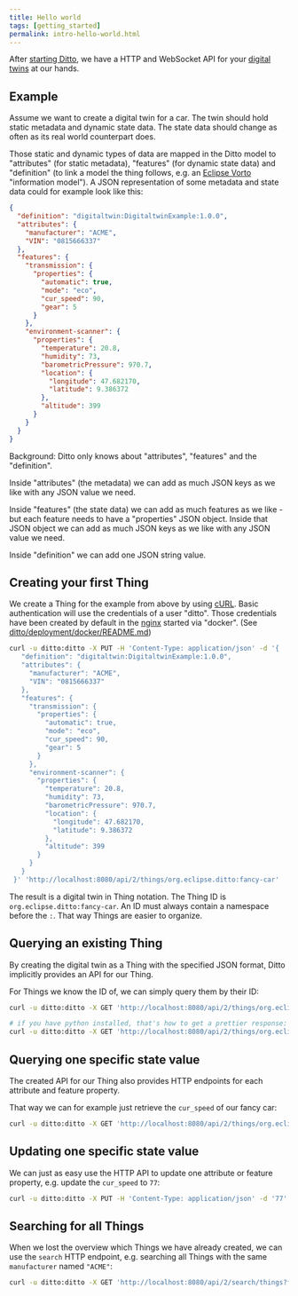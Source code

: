 ```yaml
---
title: Hello world
tags: [getting_started]
permalink: intro-hello-world.html
---
```


After [starting Ditto](installation-running.html), we have a HTTP and WebSocket API for your
[digital twins](intro-digitaltwins.html) at our hands.

## Example

Assume we want to create a digital twin for a car. The twin should hold static metadata and dynamic state data. 
The state data should change as often as its real world counterpart does.

Those static and dynamic types of data are mapped in the Ditto model to "attributes" (for static metadata), "features" 
(for dynamic state data) and "definition" (to link a model the thing follows, 
e.g. an [Eclipse Vorto](https://www.eclipse.org/vorto/) "information model").
A JSON representation of some metadata and state data could for example look like this:

```json
{
  "definition": "digitaltwin:DigitaltwinExample:1.0.0",
  "attributes": {
    "manufacturer": "ACME",
    "VIN": "0815666337"
  },
  "features": {
    "transmission": {
      "properties": {
        "automatic": true,
        "mode": "eco",
        "cur_speed": 90,
        "gear": 5
      }
    },
    "environment-scanner": {
      "properties": {
        "temperature": 20.8,
        "humidity": 73,
        "barometricPressure": 970.7,
        "location": {
          "longitude": 47.682170,
          "latitude": 9.386372
        },
        "altitude": 399
      }
    }
  }
}
```

Background: Ditto only knows about "attributes", "features" and the "definition".

Inside "attributes" (the metadata) we can add as much JSON keys as we like with any JSON value we need.

Inside "features" (the state data) we can add as much features as we like - but each feature needs to have 
a "properties" JSON object. Inside that JSON object we can add as much JSON keys as we like with any JSON value we need. 

Inside "definition" we can add one JSON string value. 

## Creating your first Thing

We create a Thing for the example from above by using [cURL](https://github.com/curl/curl). Basic authentication will use the credentials of a user "ditto". 
Those credentials have been created by default in the [nginx](https://github.com/nginx/nginx) started via "docker". 
(See [ditto/deployment/docker/README.md](https://github.com/eclipse/ditto/blob/master/deployment/docker/README.md))

```bash
curl -u ditto:ditto -X PUT -H 'Content-Type: application/json' -d '{
   "definition": "digitaltwin:DigitaltwinExample:1.0.0",
   "attributes": {
     "manufacturer": "ACME",
     "VIN": "0815666337"
   },
   "features": {
     "transmission": {
       "properties": {
         "automatic": true, 
         "mode": "eco",
         "cur_speed": 90, 
         "gear": 5
       }
     },
     "environment-scanner": {
       "properties": {
         "temperature": 20.8,
         "humidity": 73,
         "barometricPressure": 970.7,
         "location": {
           "longitude": 47.682170,
           "latitude": 9.386372
         },
         "altitude": 399
       }
     }
   }
 }' 'http://localhost:8080/api/2/things/org.eclipse.ditto:fancy-car'
```

The result is a digital twin in Thing notation. The Thing ID is `org.eclipse.ditto:fancy-car`. 
An ID must always contain a namespace before the `:`. That way Things are easier to organize.

## Querying an existing Thing

By creating the digital twin as a Thing with the specified JSON format, Ditto implicitly provides an API for
our Thing.

For Things we know the ID of, we can simply query them by their ID:

```bash
curl -u ditto:ditto -X GET 'http://localhost:8080/api/2/things/org.eclipse.ditto:fancy-car'

# if you have python installed, that's how to get a prettier response:
curl -u ditto:ditto -X GET 'http://localhost:8080/api/2/things/org.eclipse.ditto:fancy-car' | python -m json.tool
```

## Querying one specific state value

The created API for our Thing also provides HTTP endpoints for each attribute and feature property.

That way we can for example just retrieve the `cur_speed` of our fancy car:

```bash
curl -u ditto:ditto -X GET 'http://localhost:8080/api/2/things/org.eclipse.ditto:fancy-car/features/transmission/properties/cur_speed'
```

## Updating one specific state value

We can just as easy use the HTTP API to update one attribute or feature property, e.g. update the `cur_speed` to `77`:

```bash
curl -u ditto:ditto -X PUT -H 'Content-Type: application/json' -d '77' 'http://localhost:8080/api/2/things/org.eclipse.ditto:fancy-car/features/transmission/properties/cur_speed'
```

## Searching for all Things

When we lost the overview which Things we have already created, we can use the `search` HTTP endpoint,
e.g. searching all Things with the same `manufacturer` named `"ACME"`:

```bash
curl -u ditto:ditto -X GET 'http://localhost:8080/api/2/search/things?filter=eq(attributes/manufacturer,"ACME")'
```
